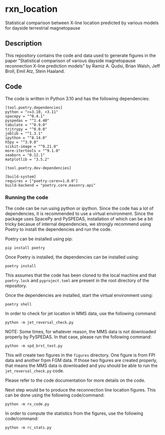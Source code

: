 # rxn_location
Statistical comparison between X-line location predicted by various models for dayside terrestrial magnetopause

## Description
This repository contains the code and data used to generate figures in the paper "Statistical
comparison of various dayside magnetopause reconnection X-line prediction models" by Ramiz A. Qudsi,
Brian Walsh, Jeff Broll, Emil Atz, Stein Haaland.

## Code
The code is written in Python 3.10 and has the following dependencies:

```
[tool.poetry.dependencies]
python = ">=3.10, <3.11"
spacepy = "^0.4.1"
pyspedas = "^1.4.40"
tabulate = "^0.9.0"
trjtrypy = "^0.0.0"
joblib = "^1.3.1"
ipython = "^8.14.0"
h5py = "^3.9.0"
scikit-image = "^0.21.0"
more-itertools = "^9.1.0"
seaborn = "0.12.1"
matplotlib = "3.5.2"

[tool.poetry.dev-dependencies]

[build-system]
requires = ["poetry-core>=1.0.0"]
build-backend = "poetry.core.masonry.api"
```
### Running the code
The code can be run using python or ipython. Since the code has a lot of dependencies, it is
recommended to use a virtual environment.
Since the package uses SpacePy and PySPEDAS, installation of which can be a bit tricky becasue of
internal dependencies, we strongly recommend using Poetry to install the dependencies and run the
code.

Poetry can be installed using pip:
```
pip install poetry
```
Once Poetry is installed, the dependencies can be installed using:
```
poetry install
```
This assumes that the code has been cloned to the local machine and that ```poetry.lock``` and
```pyproject.toml``` are present in the root directory of the repository.

Once the dependencies are installed, start the virtual environment using:
```
poetry shell
```

In order to check for jet location in MMS data, use the following command:
```
python -m jet_reversal_check.py
```

NOTE: Some times, for whatever reason, the MMS data is not downloaded properly by PySPEDAS. In that
case, please run the following command:
```
python -m spd_brst_test.py
```

This will create two figures in the ```figures``` directory. One figure is from FPI data and another
frpm FGM data. If those two figures are created properly, that means the MMS data is downloaded and
you should be able to run the ```jet_reversal_check.py``` code.

Please refer to the code documentation for more details on the code.

Next step would be to produce the reconnection line location figures. This can be done using the 
following code/command:
```
python -m rx_code.py
```

In order to compute the statistics from the figures, use the following code/command:
```
python -m rc_stats.py
```

